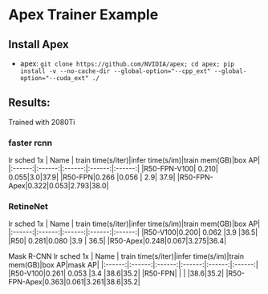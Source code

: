 # Apex Trainer Example


## Install Apex

- apex: `git clone https://github.com/NVIDIA/apex; cd apex; pip install -v --no-cache-dir --global-option="--cpp_ext" --global-option="--cuda_ext" ./`

## Results:

Trained with 2080Ti

### faster rcnn
lr sched 1x 
| Name | train time(s/iter)|infer time(s/im)|train mem(GB)|box AP|
|:------:|:------:|:------:|:------:|:------:|
|R50-FPN-V100| 0.210|	0.055|3.0|37.9|
|R50-FPN|0.266 |0.056 | 2.9| 37.9|
|R50-FPN-Apex|0.322|0.053|2.793|38.0|

### RetineNet
lr sched 1x 
| Name | train time(s/iter)|infer time(s/im)|train mem(GB)|box AP|
|:------:|:------:|:------:|:------:|:------:|
|R50-V100|0.200|	0.062	|3.9	|36.5|
|R50| 0.281|0.080 |3.9 | 36.5|
|R50-Apex|0.248|0.067|3.275|36.4|

Mask R-CNN
lr sched 1x 
| Name | train time(s/iter)|infer time(s/im)|train mem(GB)|box AP|mask AP|
|:------:|:------:|:------:|:------:|:------:|:------:|
|R50-V100|0.261|	0.053	|3.4	|38.6|35.2|
|R50-FPN| | | |38.6|35.2|
|R50-FPN-Apex|0.363|0.061|3.261|38.6|35.2|
